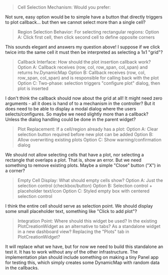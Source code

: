 > Cell Selection Mechanism: Would you prefer:

Not sure, easy option would be to simple have a button that directly triggers to plot callback... but then we cannot select more than a single cell?

> Region Selection Behavior: For selecting rectangular regions:
> Option A: Click first cell, then click second cell to define opposite corners

This sounds elegant and answers my question above! I suppose if we click twice into the same cell it must then be interpreted as selecting a 1x1 "grid"?

> Callback Interface: How should the plot insertion callback work?
> Option A: Callback receives (row, col, row_span, col_span) and returns hv.DynamicMap
> Option B: Callback receives (row, col, row_span, col_span) and is responsible for calling back with the plot
> Option C: Two-phase: selection triggers "configure plot" dialog, then plot is inserted

I don't think the callback should now about the grid at all! It might need zero arguments - all it does is hand of to a mechanism in the controller? But it does need to be able to display a modal dialog where the users selects/configures. So maybe we need slightly more than a callback? Unless the dialog handling could be done in the parent widget?

> Plot Replacement: If a cell/region already has a plot:
> Option A: Clear selection button required before new plot can be added
> Option B: Allow overwriting existing plots
> Option C: Show warning/confirmation dialog

We should not allow selecting cells that have a plot, nor selecting a rectangle that overlaps a plot. That is, show an error. But we need something to remove existing plots. Maybe a simple "Close" button ("X") in a corner?

> Empty Cell Display: What should empty cells show?
> Option A: Just the selection control (checkbox/button)
> Option B: Selection control + placeholder text/icon
> Option C: Styled empty box with centered selection control

I think the entire cell should serve as selection point. We should display some small placeholder text, something like "Click to add plot"?

> Integration Point: Where should this widget be used?
> In the existing PlotCreationWidget as an alternative to tabs?
> As a standalone widget in a new dashboard view?
> Replacing the "Plots" tab in PlotCreationWidget?

It will replace what we have, but for now we need to build this standalone an test it. It has to work without any of the other infrastructure. The implementation plan should include something on making a tiny Panel app for testing this, which simply creates some DynamicMap with random data in the callbacks.